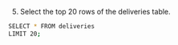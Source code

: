 
  5. Select the top 20 rows of the deliveries table.
  ```bash
SELECT * FROM deliveries
LIMIT 20;
```




